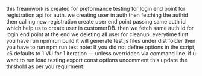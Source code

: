 this freamwork is created for preformance testing for login end point for registration api for auth.
we creating user in auth then fetching the authid then calling new registration create user end point passing same auth id which help us to create user in customerDB. then we fetch same auth id for login end point at the end we deleting all user for cleanup.
everytime first you have run npm run build it will generate test.js files under dist folder then you have to run npm run test 
note: If you did not define options in the script, k6 defaults to 1 VU for 1 iteration — unless overridden via command line.
if u want to run load testing export const options uncomment this update the thrshold as per you requirment.